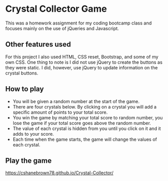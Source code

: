 # Crystal Collector Game

This was a homework assignment for my coding bootcamp class and focuses mainly on the use of jQueries and Javascript.

## Other features used

For this project I also used HTML, CSS reset, Bootstrap, and some of my own CSS.  One thing to note is I did not use jQuery to create the buttons as they were static.  I did, however, use jQuery to update information on the crystal buttons.

## How to play

* You will be given a random number at the start of the game.
* There are four crystals below.  By clicking on a crystal you will add a specific amount of points to your total score.
* You win the game by matching your total score to random number, you lose the game if your total score goes above the random number.
* The value of each crystal is hidden from you until you click on it and it adds to your score.
* Each time when the game starts, the game will change the values of each crystal.

## Play the game

https://cshanebrown78.github.io/Crystal-Collector/